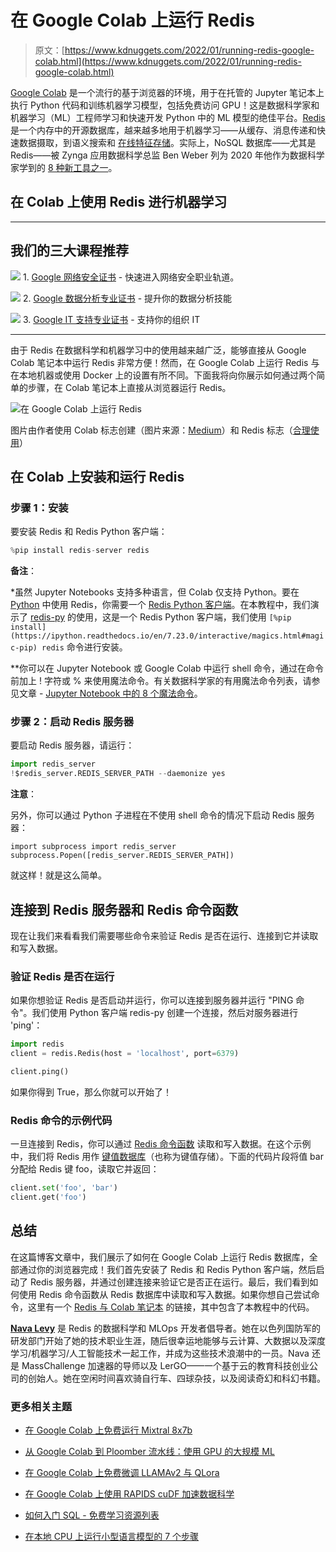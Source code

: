 # 在 Google Colab 上运行 Redis

> 原文：[https://www.kdnuggets.com/2022/01/running-redis-google-colab.html](https://www.kdnuggets.com/2022/01/running-redis-google-colab.html)

[Google Colab](/2020/06/google-colab-deep-learning.html) 是一个流行的基于浏览器的环境，用于在托管的 Jupyter 笔记本上执行 Python 代码和训练机器学习模型，包括免费访问 GPU！这是数据科学家和机器学习（ML）工程师学习和快速开发 Python 中的 ML 模型的绝佳平台。[Redis](https://hub.docker.com/_/redis) 是一个内存中的开源数据库，越来越多地用于机器学习——从缓存、消息传递和快速数据摄取，到语义搜索和 [在线特征存储](/2021/02/feature-store-foundation-machine-learning.html)。实际上，NoSQL 数据库——尤其是 Redis——被 Zynga 应用数据科学总监 Ben Weber 列为 2020 年他作为数据科学家学到的 [8 种新工具之一](/2021/01/8-new-tools-learned-data-scientist-2020.html)。

## 在 Colab 上使用 Redis 进行机器学习

* * *

## 我们的三大课程推荐

![](../Images/0244c01ba9267c002ef39d4907e0b8fb.png) 1\. [Google 网络安全证书](https://www.kdnuggets.com/google-cybersecurity) - 快速进入网络安全职业轨道。

![](../Images/e225c49c3c91745821c8c0368bf04711.png) 2\. [Google 数据分析专业证书](https://www.kdnuggets.com/google-data-analytics) - 提升你的数据分析技能

![](../Images/0244c01ba9267c002ef39d4907e0b8fb.png) 3\. [Google IT 支持专业证书](https://www.kdnuggets.com/google-itsupport) - 支持你的组织 IT

* * *

由于 Redis 在数据科学和机器学习中的使用越来越广泛，能够直接从 Google Colab 笔记本中运行 Redis 非常方便！然而，在 Google Colab 上运行 Redis 与在本地机器或使用 Docker 上的设置有所不同。下面我将向你展示如何通过两个简单的步骤，在 Colab 笔记本上直接从浏览器运行 Redis。

![在 Google Colab 上运行 Redis](../Images/fe9fac2a42335c438f03197d92df2ef4.png)

图片由作者使用 Colab 标志创建（图片来源：[Medium](https://medium.com/@nanofaroque/google-colab-is-a-goldmine-for-machine-learning-or-deep-learning-enthusiast-894a80b4b349)）和 Redis 标志（[合理使用](https://redis.io/topics/trademark)）

## 在 Colab 上安装和运行 Redis

### 步骤 1：安装

要安装 Redis 和 Redis Python 客户端：

```py
​​%pip install redis-server redis
```

**备注**：

*虽然 Jupyter Notebooks 支持多种语言，但 Colab 仅支持 Python。要在 [Python](https://www.python.org/) 中使用 Redis，你需要一个 [Redis Python 客户端](https://docs.redis.com/latest/rs/references/client_references/client_python/)。在本教程中，我们演示了 [redis-py](https://github.com/andymccurdy/redis-py/) 的使用，这是一个 Redis Python 客户端，我们使用 `[%pip install](https://ipython.readthedocs.io/en/7.23.0/interactive/magics.html#magic-pip) redis` 命令进行安装。

**你可以在 Jupyter Notebook 或 Google Colab 中运行 shell 命令，通过在命令前加上 ! 字符或 % 来使用魔法命令。有关数据科学家的有用魔法命令列表，请参见文章 - [Jupyter Notebook 中的 8 个魔法命令](https://towardsdatascience.com/top-8-magic-commands-in-jupyter-notebook-c1582e813560)。

### 步骤 2：启动 Redis 服务器

要启动 Redis 服务器，请运行：

```py
import redis_server
!$redis_server.REDIS_SERVER_PATH --daemonize yes
```

**注意**：

另外，你可以通过 Python 子进程在不使用 shell 命令的情况下启动 Redis 服务器：

`import subprocess import redis_server subprocess.Popen([redis_server.REDIS_SERVER_PATH])`

就这样！就是这么简单。

## 连接到 Redis 服务器和 Redis 命令函数

现在让我们来看看我们需要哪些命令来验证 Redis 是否在运行、连接到它并读取和写入数据。

### 验证 Redis 是否在运行

如果你想验证 Redis 是否启动并运行，你可以连接到服务器并运行 "PING 命令"。我们使用 Python 客户端 redis-py 创建一个连接，然后对服务器进行 'ping'：

```py
import redis
client = redis.Redis(host = 'localhost', port=6379)

client.ping()
```

如果你得到 True，那么你就可以开始了！

### Redis 命令的示例代码

一旦连接到 Redis，你可以通过 [Redis 命令函数](https://docs.redis.com/latest/rs/references/client_references/client_python/) 读取和写入数据。在这个示例中，我们将 Redis 用作 [键值数据库](https://redis.com/nosql/key-value-databases/)（也称为键值存储）。下面的代码片段将值 bar 分配给 Redis 键 foo，读取它并返回：

```py
client.set('foo', 'bar')
client.get('foo')
```

## 总结

在这篇博客文章中，我们展示了如何在 Google Colab 上运行 Redis 数据库，全部通过你的浏览器完成！我们首先安装了 Redis 和 Redis Python 客户端，然后启动了 Redis 服务器，并通过创建连接来验证它是否正在运行。最后，我们看到如何使用 Redis 命令函数从 Redis 数据库中读取和写入数据。如果你想自己尝试命令，这里有一个 [Redis 与 Colab 笔记本](https://colab.research.google.com/drive/1jPgmnGdlVPLQq3c9YqAsxc_gu6YReKaS?usp=sharing) 的链接，其中包含了本教程中的代码。

**[Nava Levy](https://www.linkedin.com/in/nava1/?originalSubdomain=il)** 是 Redis 的数据科学和 MLOps 开发者倡导者。她在以色列国防军的研发部门开始了她的技术职业生涯，随后很幸运地能够与云计算、大数据以及深度学习/机器学习/人工智能技术一起工作，并成为这些技术浪潮中的一员。Nava 还是 MassChallenge 加速器的导师以及 LerGO——一个基于云的教育科技创业公司的创始人。她在空闲时间喜欢骑自行车、四球杂技，以及阅读奇幻和科幻书籍。

### 更多相关主题

+   [在 Google Colab 上免费运行 Mixtral 8x7b](https://www.kdnuggets.com/running-mixtral-8x7b-on-google-colab-for-free)

+   [从 Google Colab 到 Ploomber 流水线：使用 GPU 的大规模 ML](https://www.kdnuggets.com/2022/03/google-colab-ploomber-pipeline-ml-scale-gpus.html)

+   [在 Google Colab 上免费微调 LLAMAv2 与 QLora](https://www.kdnuggets.com/fine-tuning-llamav2-with-qlora-on-google-colab-for-free)

+   [在 Google Colab 上使用 RAPIDS cuDF 加速数据科学](https://www.kdnuggets.com/2023/01/rapids-cudf-accelerated-data-science-google-colab.html)

+   [如何入门 SQL - 免费学习资源列表](https://www.kdnuggets.com/2022/10/get-running-sql-list-free-learning-resources.html)

+   [在本地 CPU 上运行小型语言模型的 7 个步骤](https://www.kdnuggets.com/7-steps-to-running-a-small-language-model-on-a-local-cpu)
